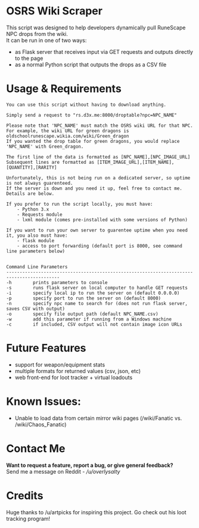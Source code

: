 # OSRS Wiki Scraper

This script was designed to help developers dynamically pull RuneScape NPC drops from the wiki.  
It can be run in one of two ways:
- as Flask server that receives input via GET requests and outputs directly to the page 
- as a normal Python script that outputs the drops as a CSV file


# Usage & Requirements

```
You can use this script without having to download anything.

Simply send a request to "rs.d3x.me:8000/droptable?npc=NPC_NAME"

Please note that 'NPC_NAME' must match the OSRS wiki URL for that NPC.
For example, the wiki URL for green dragons is oldschoolrunescape.wikia.com/wiki/Green_dragon
If you wanted the drop table for green dragons, you would replace 'NPC_NAME' with Green_dragon.

The first line of the data is formatted as [NPC_NAME],[NPC_IMAGE_URL]
Subsequent lines are formatted as [ITEM_IMAGE_URL],[ITEM_NAME],[QUANTITY],[RARITY]

Unfortunately, this is not being run on a dedicated server, so uptime is not always guarenteed.
If the server is down and you need it up, feel free to contact me. Details are below.

If you prefer to run the script locally, you must have:
    - Python 3.x
    - Requests module
    - lxml module (comes pre-installed with some versions of Python)

If you want to run your own server to guarentee uptime when you need it, you also must have:
    - flask module
    - access to port forwarding (default port is 8000, see command line parameters below)


Command Line Parameters
------------------------------------------------------------------------------------------
-h        prints parameters to console
-s        runs flask server on local computer to handle GET requests
-i        specify local ip to run the server on (default 0.0.0.0)
-p        specify port to run the server on (default 8000)
-n        specify npc name to search for (does not run flask server, saves CSV with output)
-o        specify file output path (default NPC_NAME.csv)
-w        add this parameter if running from a Windows machine
-c        if included, CSV output will not contain image icon URLs
```


# Future Features

- support for weapon/equipment stats  
- multiple formats for returned values (csv, json, etc)
- web front-end for loot tracker + virtual loadouts


# Known Issues: 


- Unable to load data from certain mirror wiki pages (/wiki/Fanatic vs. /wiki/Chaos_Fanatic)


# Contact Me
**Want to request a feature, report a bug, or give general feedback?**  
Send me a message on Reddit -  */u/overlysalty*


# Credits
Huge thanks to /u/artpicks for inspiring this project. Go check out his loot tracking program!

